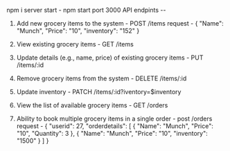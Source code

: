 npm i 
server start - npm start 
port 3000
API endpints -- 

1. Add new grocery items to the system - POST /items
request - {
    "Name": "Munch",
    "Price": "10",
    "inventory": "152"
}
2. View existing grocery items - GET /items
3. Update details (e.g., name, price) of existing grocery items - PUT /items/:id
4. Remove grocery items from the system - DELETE /items/:id
5. Update inventory - PATCH /items/:id?iventory=$inventory

6. View the list of available grocery items - GET /orders
7. Ability to book multiple grocery items in a single order - post /orders 
  request - {
    "userid": 27,
    "orderdetails": [
        {
            "Name": "Munch",
            "Price": "10",
            "Quantity": 3
        },
        {
            "Name": "Munch",
            "Price": "10",
            "inventory": "1500"
        }
    ]
}



